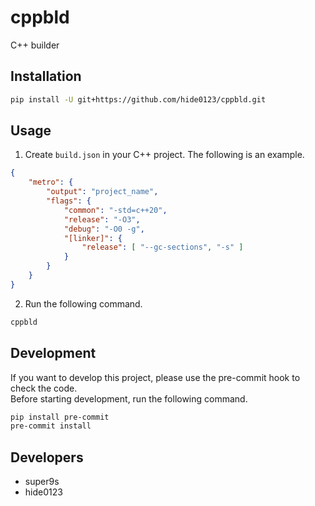 # cppbld
C++ builder

## Installation

```bash
pip install -U git+https://github.com/hide0123/cppbld.git
```

## Usage

1. Create `build.json` in your C++ project. The following is an example.

```json
{
    "metro": {
        "output": "project_name",
        "flags": {
            "common": "-std=c++20",
            "release": "-O3",
            "debug": "-O0 -g",
            "[linker]": {
                "release": [ "--gc-sections", "-s" ]
            }
        }
    }
}
```

2. Run the following command.

```bash
cppbld
```

## Development

If you want to develop this project, please use the pre-commit hook to check the code.<br>
Before starting development, run the following command.

```bash
pip install pre-commit
pre-commit install
```

## Developers

- super9s
- hide0123
